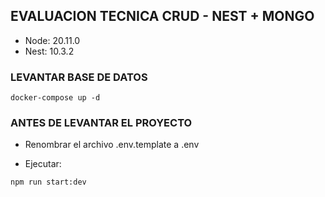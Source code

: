 
## EVALUACION TECNICA CRUD - NEST + MONGO

- Node: 20.11.0
- Nest: 10.3.2

### LEVANTAR BASE DE DATOS

```
docker-compose up -d
```

### ANTES DE LEVANTAR EL PROYECTO

- Renombrar el archivo .env.template a .env

- Ejecutar:
```
npm run start:dev
```

